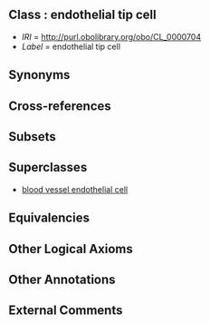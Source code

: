 
## Class : endothelial tip cell

 * *IRI* = http://purl.obolibrary.org/obo/CL_0000704
 * *Label* = endothelial tip cell

## Synonyms


## Cross-references


## Subsets


## Superclasses

 * [blood vessel endothelial cell](../../CL/71/CL_0000071.md)

## Equivalencies


## Other Logical Axioms


## Other Annotations


## External Comments

